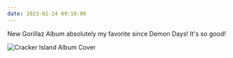 ```yaml
---
date: 2023-02-24 09:10:00
---
```


New Gorillaz Album absolutely my favorite since Demon Days! It's so good!

![Cracker Island Album Cover](https://jmblogstorrage.blob.core.windows.net/media/media/gorillaz-cracker-island-album-artwork.jpeg)
